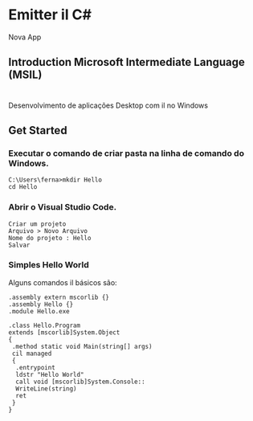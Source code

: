 # Emitter il C#
Nova App

## Introduction Microsoft Intermediate Language (MSIL)
# 
Desenvolvimento de aplicações Desktop com il no Windows

## Get Started

### Executar o comando de criar pasta na linha de comando do Windows.

    C:\Users\ferna>mkdir Hello
    cd Hello
    
    
### Abrir o Visual Studio Code.

    Criar um projeto
    Arquivo > Novo Arquivo
    Nome do projeto : Hello
    Salvar
    
### Simples Hello World  

Alguns comandos il básicos são:
```
.assembly extern mscorlib {}
.assembly Hello {}
.module Hello.exe

.class Hello.Program
extends [mscorlib]System.Object
{
 .method static void Main(string[] args)
 cil managed
 {
  .entrypoint
  ldstr "Hello World"
  call void [mscorlib]System.Console::
  WriteLine(string)
  ret
 }
}
```
 
  

